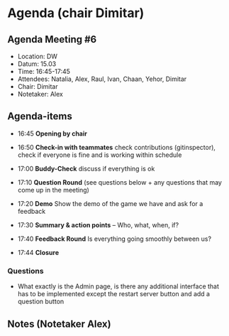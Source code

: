 # Agenda (chair Dimitar)

## Agenda Meeting #6

- Location:     DW
- Datum:        15.03
- Time:         16:45-17:45
- Attendees:    Natalia, Alex, Raul, Ivan, Chaan, Yehor, Dimitar
- Chair:        Dimitar
- Notetaker:    Alex

## Agenda-items

* 16:45     **Opening by chair**

* 16:50     **Check-in with teammates** check contributions (gitinspector), check if everyone is fine and is working within schedule

* 17:00     **Buddy-Check** discuss if everything is ok

* 17:10     **Question Round** (see questions below + any questions that may come up in the meeting)

* 17:20     **Demo** Show the demo of the game we have and ask for a feedback

* 17:30     **Summary & action points** – Who, what, when, if?

* 17:40     **Feedback Round** Is everything going smoothly between us?

* 17:44     **Closure**

### Questions
- What exactly is the Admin page, is there any additional interface that has to be implemented except the restart server button and add a question button

## Notes (Notetaker Alex)

